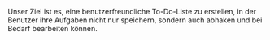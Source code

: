 Unser Ziel ist es, eine benutzerfreundliche To-Do-Liste zu erstellen, in der Benutzer ihre Aufgaben nicht nur speichern, sondern auch abhaken und bei Bedarf bearbeiten können.
